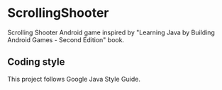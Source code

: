# ScrollingShooter

Scrolling Shooter Android game inspired by "Learning Java by Building Android Games - Second Edition" book.

## Coding style

This project follows Google Java Style Guide.

